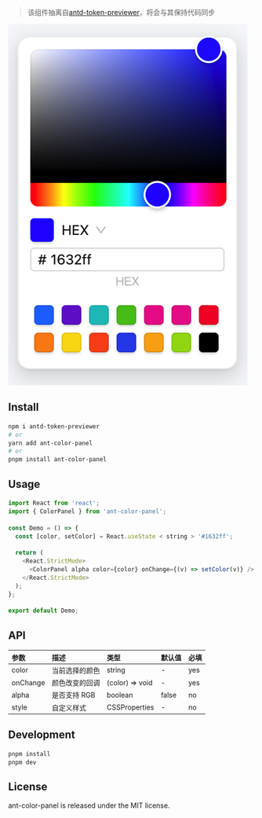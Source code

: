 > 该组件抽离自[antd-token-previewer](https://github.com/ant-design/antd-token-previewer)，将会与其保持代码同步

![Demo](./src/demo.png)

## Install

```bash
npm i antd-token-previewer
# or
yarn add ant-color-panel
# or
pnpm install ant-color-panel
```

## Usage

```js
import React from 'react';
import { ColorPanel } from 'ant-color-panel';

const Demo = () => {
  const [color, setColor] = React.useState < string > '#1632ff';

  return (
    <React.StrictMode>
      <ColorPanel alpha color={color} onChange={(v) => setColor(v)} />
    </React.StrictMode>
  );
};

export default Demo;
```

## API

| 参数     | 描述           | 类型            | 默认值 | 必填 |
| :------- | :------------- | :-------------- | :----- | :--- |
| color    | 当前选择的颜色 | string          | -      | yes  |
| onChange | 颜色改变的回调 | (color) => void | -      | yes  |
| alpha    | 是否支持 RGB   | boolean         | false  | no   |
| style    | 自定义样式     | CSSProperties   | -      | no   |

## Development

```bash
pnpm install
pnpm dev
```

## License

ant-color-panel is released under the MIT license.
